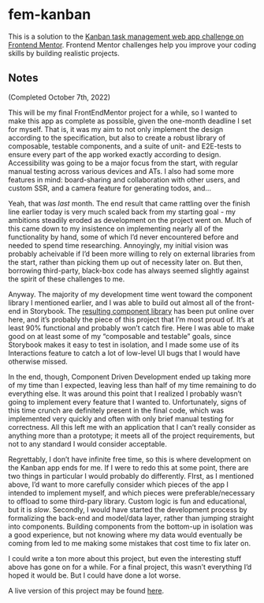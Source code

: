 # fem-kanban

This is a solution to the [Kanban task management web app challenge on Frontend Mentor](https://www.frontendmentor.io/challenges/kanban-task-management-web-app-wgQLt-HlbB). Frontend Mentor challenges help you improve your coding skills by building realistic projects. 

## Notes

(Completed October 7th, 2022)

This will be my final FrontEndMentor project for a while, so I wanted to make this app as complete as possible, given the one-month deadline I set for myself. That is, it was my aim to not only implement the design according to the specification, but also to create a robust library of composable, testable components, and a suite of unit- and E2E-tests to ensure every part of the app worked exactly according to design. Accessibility was going to be a major focus from the start, with regular manual testing across various devices and ATs. I also had some more features in mind: board-sharing and collaboration with other users, and custom SSR, and a camera feature for generating todos, and…

Yeah, that was *last* month. The end result that came rattling over the finish line earlier today is very much scaled back from my starting goal - my ambitions steadily eroded as development on the project went on. Much of this came down to my insistence on implementing nearly all of the functionality by hand, some of which I’d never encountered before and needed to spend time researching. Annoyingly, my initial vision was probably acheivable if I’d been more willing to rely on external libraries from the start, rather than picking them up out of necessity later on. But then, borrowing third-party, black-box code has always seemed slightly against the spirit of these challenges to me.

Anyway. The majority of my development time went toward the component library I mentioned earlier, and I was able to build out almost all of the front-end in Storybook. The [resulting component library](https://ephemeral-frangollo-478e6e.netlify.app) has been put online over here, and it’s probably the piece of this project that I’m most proud of. It’s at least 90% functional and probably won’t catch fire. Here I was able to make good on at least some of my “composable and testable” goals, since Storybook makes it easy to test in isolation, and I made some use of its Interactions feature to catch a lot of low-level UI bugs that I would have otherwise missed.

In the end, though, Component Driven Development ended up taking more of my time than I expected, leaving less than half of my time remaining to do everything else. It was around this point that I realized I probably wasn’t going to implement every feature that I wanted to. Unfortunately, signs of this time crunch are definitely present in the final code, which was implemented very quickly and often with only brief manual testing for correctness. All this left me with an application that I can’t really consider as anything more than a prototype; it meets all of the project requirements, but not to any standard I would consider acceptable. 

Regrettably, I don’t have infinite free time, so this is where development on the Kanban app ends for me. If I were to redo this at some point, there are two things in particular I would probably do differently. FIrst, as I mentioned above, I’d want to more carefully consider which pieces of the app I intended to implement myself, and which pieces were preferable/necessary to offload to some third-pary library. Custom logic is fun and educational, but it is *slow*. Secondly, I would have started the development process by formalizing the back-end and model/data layer, rather than jumping straight into components. Building components from the bottom-up in isolation was a good experience, but not knowing where my data would eventually be coming from led to me making some mistakes that cost time to fix later on.

I could write a ton more about this project, but even the interesting stuff above has gone on for a while. For a final project, this wasn’t everything I’d hoped it would be. But I could have done a lot worse.

A live version of this project may be found [here](https://amorse-fem-kanban.netlify.app/).